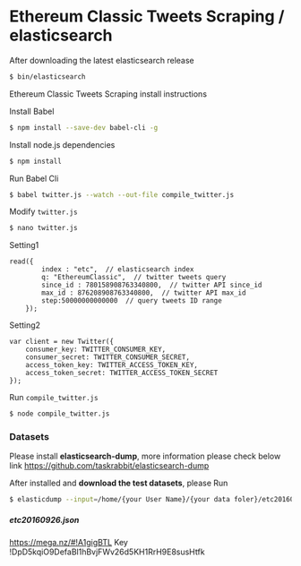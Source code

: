 # Ethereum Classic Tweets Scraping / elasticsearch

After downloading the latest elasticsearch release
```sh
$ bin/elasticsearch
```

Ethereum Classic Tweets Scraping install instructions

Install Babel
```sh
$ npm install --save-dev babel-cli -g
```

Install node.js dependencies
```sh
$ npm install
```

Run Babel Cli
```sh
$ babel twitter.js --watch --out-file compile_twitter.js
```
Modify `twitter.js`
```sh
$ nano twitter.js
```
Setting1
```
read({
        index : "etc",  // elasticsearch index
        q: "EthereumClassic",  // twitter tweets query
        since_id : 780158908763340800,  // twitter API since_id
        max_id : 876208908763340800,  // twitter API max_id
        step:50000000000000  // query tweets ID range
    });
```
Setting2
```
var client = new Twitter({
    consumer_key: TWITTER_CONSUMER_KEY,
    consumer_secret: TWITTER_CONSUMER_SECRET,
    access_token_key: TWITTER_ACCESS_TOKEN_KEY,
    access_token_secret: TWITTER_ACCESS_TOKEN_SECRET
});
```

Run `compile_twitter.js`
```sh
$ node compile_twitter.js
```


### Datasets
Please install **elasticsearch-dump**, more information please check below link
https://github.com/taskrabbit/elasticsearch-dump

After installed and **download the test datasets**, please Run
```sh
$ elasticdump --input=/home/{your User Name}/{your data foler}/etc20160926.json --output=http://127.0.0.1:9200/{your index} --type=data
```

#####  etc20160926.json
https://mega.nz/#!A1gigBTL
Key
!DpD5kqiO9DefaBl1hBvjFWv26d5KH1RrH9E8susHtfk
